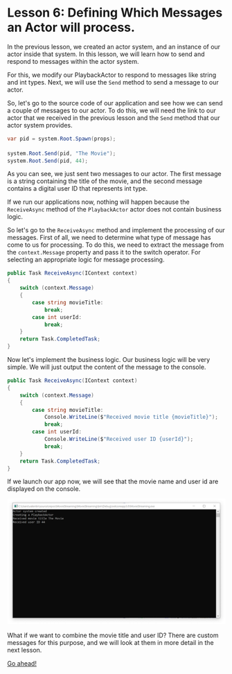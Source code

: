 # Lesson 6: Defining Which Messages an Actor will process.

In the previous lesson, we created an actor system, and an instance of our actor inside that system. In this lesson, we will learn how to send and respond to messages within the actor system.

For this, we modify our PlaybackActor to respond to messages like string and int types. Next, we will use the `Send` method to send a message to our actor.

So, let's go to the source code of our application and see how we can send a couple of messages to our actor. To do this, we will need the link to our actor that we received in the previous lesson and the `Send` method that our actor system provides.

```csharp
var pid = system.Root.Spawn(props);

system.Root.Send(pid, "The Movie");
system.Root.Send(pid, 44);
```

As you can see, we just sent two messages to our actor. The first message is a string containing the title of the movie, and the second message contains a digital user ID that represents int type. 

If we run our applications now, nothing will happen because the `ReceiveAsync` method of the `PlaybackActor` actor does not contain business logic. 

So let's go to the `ReceiveAsync` method and implement the processing of our messages. First of all, we need to determine what type of message has come to us for processing. To do this, we need to extract the message from the `context.Message` property and pass it to the switch operator. For selecting an appropriate logic for message processing. 

```csharp
public Task ReceiveAsync(IContext context)
{
    switch (context.Message)
    {
        case string movieTitle:
            break;
        case int userId:
            break;
    }
    return Task.CompletedTask;
}
```

Now let's implement the business logic. Our business logic will be very simple. We will just output the content of the message to the console.

```csharp
public Task ReceiveAsync(IContext context)
{
    switch (context.Message)
    {
        case string movieTitle:
            Console.WriteLine($"Received movie title {movieTitle}");
            break;
        case int userId:
            Console.WriteLine($"Received user ID {userId}");
            break;
    }
    return Task.CompletedTask;
}
```

If we launch our app now, we will see that the movie name and user id are displayed on the console.

![](images/2_7_1.png)

What if we want to combine the movie title and user ID? There are custom messages for this purpose, and we will look at them in more detail in the next lesson.

[Go ahead!](../lesson-7)
